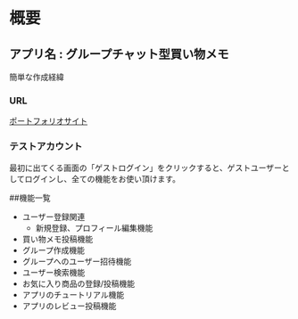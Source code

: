 # 概要

## アプリ名 : グループチャット型買い物メモ

簡単な作成経緯

### URL

[ポートフォリオサイト](http://18.177.6.24/)


### テストアカウント

最初に出てくる画面の「ゲストログイン」をクリックすると、ゲストユーザーとしてログインし、全ての機能をお使い頂けます。

##機能一覧
- ユーザー登録関連
  - 新規登録、プロフィール編集機能
- 買い物メモ投稿機能
- グループ作成機能
- グループへのユーザー招待機能
- ユーザー検索機能
- お気に入り商品の登録/投稿機能
- アプリのチュートリアル機能
- アプリのレビュー投稿機能
